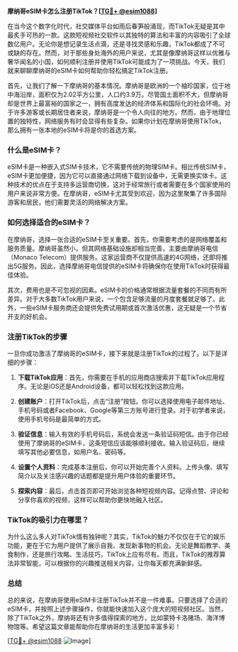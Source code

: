 **摩纳哥eSIM卡怎么注册TikTok？[[TG💪+ @esim1088](https://t.me/s/esim1088)]**

在当今这个数字化时代，社交媒体平台如雨后春笋般涌现，而TikTok无疑是其中最炙手可热的一款。这款短视频社交软件以其独特的算法和丰富的内容吸引了全球数亿用户。无论你是想记录生活点滴，还是寻找灵感和乐趣，TikTok都成了不可或缺的存在。然而，对于那些身处海外的用户来说，尤其是像摩纳哥这样以优雅与奢华闻名的小国，如何顺利注册并使用TikTok可能成为了一项挑战。今天，我们就来聊聊摩纳哥的eSIM卡如何帮助你轻松搞定TikTok注册。

首先，让我们了解一下摩纳哥的基本情况。摩纳哥是欧洲的一个袖珍国家，位于地中海沿岸，面积仅为2.02平方公里，人口约3.9万。尽管国土面积不大，但摩纳哥却是世界上最富裕的国家之一，拥有高度发达的经济体系和国际化的社会环境。对于许多游客或长期居住者来说，摩纳哥是一个令人向往的地方。然而，由于地理位置的独特性，网络服务有时会显得有些复杂。如果你计划在摩纳哥使用TikTok，那么拥有一张本地的eSIM卡将是你的首选方案。

### 什么是eSIM卡？

eSIM卡是一种嵌入式SIM卡技术，它不需要传统的物理SIM卡。相比传统SIM卡，eSIM卡更加便捷，因为它可以直接通过网络下载到设备中，无需更换实体卡。这种技术的优点在于支持多运营商切换，这对于经常旅行或者需要在多个国家使用的用户来说非常方便。在摩纳哥，eSIM卡尤其受到欢迎，因为这里聚集了许多国际游客和居民，他们需要灵活的网络解决方案。

### 如何选择适合的eSIM卡？

在摩纳哥，选择一张合适的eSIM卡至关重要。首先，你需要考虑的是网络覆盖和服务质量。摩纳哥虽然小，但其网络基础设施却相当完善，主要由摩纳哥电信（Monaco Telecom）提供服务。这家运营商不仅提供高速的4G网络，还即将推出5G服务。因此，选择摩纳哥电信提供的eSIM卡将确保你在使用TikTok时获得最佳体验。

其次，费用也是不可忽视的因素。eSIM卡的价格通常根据流量套餐的不同而有所差异。对于大多数TikTok用户来说，一个包含足够流量的月度套餐就足够了。此外，一些eSIM卡服务商还会提供免费试用期或首次激活优惠，这无疑是一个节省开支的好机会。

### 注册TikTok的步骤

一旦你成功激活了摩纳哥的eSIM卡，接下来就是注册TikTok的过程了。以下是详细的步骤：

1. **下载TikTok应用**：首先，你需要在手机的应用商店搜索并下载TikTok应用程序。无论是iOS还是Android设备，都可以轻松找到这款应用。

2. **创建账户**：打开TikTok后，点击“注册”按钮。你可以选择使用电子邮件地址、手机号码或者Facebook、Google等第三方账号进行登录。对于初学者来说，使用手机号码是最简单的方式。

3. **验证信息**：输入有效的手机号码后，系统会发送一条验证码短信。由于你已经使用了摩纳哥的eSIM卡，这条短信应该能够顺利接收。输入验证码后，继续填写其他必要信息，如用户名、密码等。

4. **设置个人资料**：完成基本注册后，你可以开始完善个人资料。上传头像、填写简介以及关注感兴趣的话题都是提升用户体验的重要环节。

5. **探索内容**：最后，点击首页即可开始浏览各种短视频内容。记得点赞、评论和分享你喜欢的视频，这样可以帮助你更快地融入社区。

### TikTok的吸引力在哪里？

为什么这么多人对TikTok情有独钟呢？其实，TikTok的魅力不仅仅在于它的娱乐功能，更在于它为用户提供了展示自我、发现新事物的机会。无论是舞蹈教学、美食制作，还是旅行攻略、生活技巧，TikTok上应有尽有。而且，TikTok的推荐算法非常智能，可以根据你的兴趣推送相关内容，让你每天都充满新鲜感。

### 总结

总的来说，在摩纳哥使用eSIM卡注册TikTok并不是一件难事。只要选择了合适的eSIM卡，并按照上述步骤操作，你就能快速加入这个庞大的短视频社区。当然，除了TikTok之外，摩纳哥还有许多值得探索的地方，比如蒙特卡洛赌场、海洋博物馆等。希望这篇文章能帮助你在摩纳哥的生活更加丰富多彩！

[[TG💪+ @esim1088](https://t.me/s/esim1088) ![Image](https://i.postimg.cc/4NQfJmqS/Snipaste-2025-05-13-00-14-12.png)]